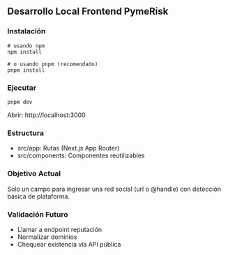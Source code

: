 ## Desarrollo Local Frontend PymeRisk

### Instalación

```
# usando npm
npm install

# o usando pnpm (recomendado)
pnpm install
```

### Ejecutar
```
pnpm dev
```

Abrir: http://localhost:3000

### Estructura
- src/app: Rutas (Next.js App Router)
- src/components: Componentes reutilizables

### Objetivo Actual
Solo un campo para ingresar una red social (url o @handle) con detección básica de plataforma.

### Validación Futuro
- Llamar a endpoint reputación
- Normalizar dominios
- Chequear existencia vía API pública
